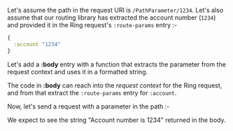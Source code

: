 Let's assume the path in the request URI is `/PathParameter/1234`. Let's also assume that our routing library has extracted the account number (`1234`) and provided it in the Ring request's `:route-params` entry :-

```clojure
{
  :account "1234"
}
```

Let's add a __:body__ entry with a function that extracts the parameter from the request context and uses it in a formatted string.

<resource-map/>

The code in __:body__ can reach into the _request context_ for the Ring request, and from that extract the `:route-params` entry for `:account`.

Now, let's send a request with a parameter in the path :-

<request/>

We expect to see the string "Account number is 1234" returned in the body.

<response/>
